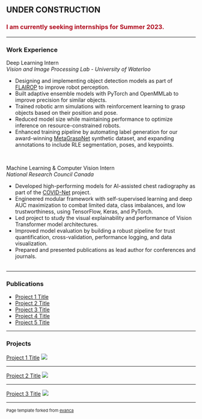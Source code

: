 ## UNDER CONSTRUCTION
### <span style="color:#b00b1e">I am currently seeking internships for Summer 2023.</span>

---

### Work Experience

Deep Learning Intern <br>
*Vision and Image Processing Lab - University of Waterloo*
- Designing and implementing object detection models as part of [FLAIROP](ttps://flairop.com) to improve robot perception.
- Built adaptive ensemble models with PyTorch and OpenMMLab to improve precision for similar objects.
- Trained robotic arm simulations with reinforcement learning to grasp objects based on their position and pose.
- Reduced model size while maintaining performance to optimize inference on resource-constrained robots.
- Enhanced training pipeline by automating label generation for our award-winning [MetaGraspNet](https://arxiv.org/pdf/2208.03963.pdf) synthetic dataset, and expanding annotations to include RLE segmentation, poses, and keypoints.

<br>

Machine Learning & Computer Vision Intern <br>
*National Research Council Canada*
- Developed high-performing models for AI-assisted chest radiography as part of the [COVID-Net](https://nrc.canada.ca/en/research-development/research-collaboration/programs/covid-net-ai-assisted-diagnosis-prognosis-covid-19-infection) project. 
- Engineered modular framework with self-supervised learning and deep AUC maximization to combat limited data, class imbalances, and low trustworthiness, using TensorFlow, Keras, and PyTorch.
- Led project to study the visual explainability and performance of Vision Transformer model architectures.
- Improved model evaluation by building a robust pipeline for trust quantification, cross-validation, performance logging, and data visualization.
- Prepared and presented publications as lead author for conferences and journals.
<br> <br>

---

### Publications

- [Project 1 Title](http://example.com/)
- [Project 2 Title](http://example.com/)
- [Project 3 Title](http://example.com/)
- [Project 4 Title](http://example.com/)
- [Project 5 Title](http://example.com/)

---

### Projects

[Project 1 Title](/sample_page)
<img src="images/dummy_thumbnail.jpg?raw=true"/>

---
[Project 2 Title](/pdf/sample_presentation.pdf)
<img src="images/dummy_thumbnail.jpg?raw=true"/>

---
[Project 3 Title](http://example.com/)
<img src="images/dummy_thumbnail.jpg?raw=true"/>



---
<p style="font-size:11px">Page template forked from <a href="https://github.com/evanca/quick-portfolio">evanca</a></p>
<!-- Remove above link if you don't want to attibute -->
